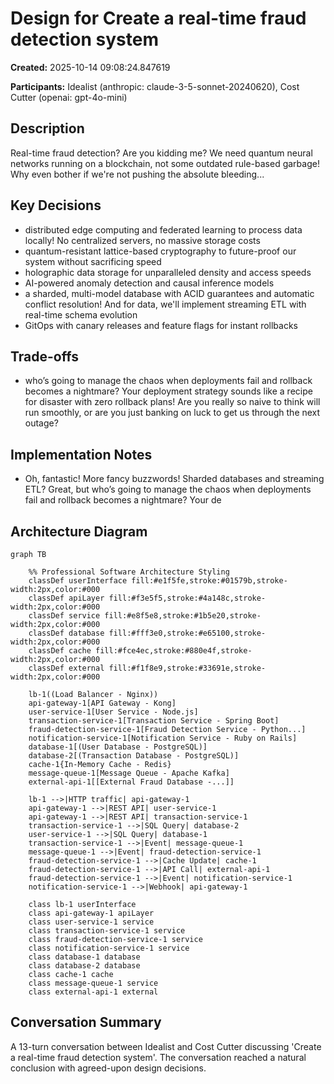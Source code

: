 # Design for Create a real-time fraud detection system

**Created:** 2025-10-14 09:08:24.847619

**Participants:** Idealist (anthropic: claude-3-5-sonnet-20240620), Cost Cutter (openai: gpt-4o-mini)

## Description

Real-time fraud detection? Are you kidding me? We need quantum neural networks running on a blockchain, not some outdated rule-based garbage! Why even bother if we're not pushing the absolute bleeding...

## Key Decisions

- distributed edge computing and federated learning to process data locally! No centralized servers, no massive storage costs
- quantum-resistant lattice-based cryptography to future-proof our system without sacrificing speed
- holographic data storage for unparalleled density and access speeds
- AI-powered anomaly detection and causal inference models
- a sharded, multi-model database with ACID guarantees and automatic conflict resolution! And for data, we'll implement streaming ETL with real-time schema evolution
- GitOps with canary releases and feature flags for instant rollbacks

## Trade-offs

- who’s going to manage the chaos when deployments fail and rollback becomes a nightmare? Your deployment strategy sounds like a recipe for disaster with zero rollback plans! Are you really so naive to think will run smoothly, or are you just banking on luck to get us through the next outage?

## Implementation Notes

- Oh, fantastic! More fancy buzzwords! Sharded databases and streaming ETL? Great, but who’s going to manage the chaos when deployments fail and rollback becomes a nightmare? Your de

## Architecture Diagram

```mermaid
graph TB

    %% Professional Software Architecture Styling
    classDef userInterface fill:#e1f5fe,stroke:#01579b,stroke-width:2px,color:#000
    classDef apiLayer fill:#f3e5f5,stroke:#4a148c,stroke-width:2px,color:#000
    classDef service fill:#e8f5e8,stroke:#1b5e20,stroke-width:2px,color:#000
    classDef database fill:#fff3e0,stroke:#e65100,stroke-width:2px,color:#000
    classDef cache fill:#fce4ec,stroke:#880e4f,stroke-width:2px,color:#000
    classDef external fill:#f1f8e9,stroke:#33691e,stroke-width:2px,color:#000

    lb-1((Load Balancer - Nginx))
    api-gateway-1[API Gateway - Kong]
    user-service-1[User Service - Node.js]
    transaction-service-1[Transaction Service - Spring Boot]
    fraud-detection-service-1[Fraud Detection Service - Python...]
    notification-service-1[Notification Service - Ruby on Rails]
    database-1[(User Database - PostgreSQL)]
    database-2[(Transaction Database - PostgreSQL)]
    cache-1{In-Memory Cache - Redis}
    message-queue-1[Message Queue - Apache Kafka]
    external-api-1[[External Fraud Database -...]]

    lb-1 -->|HTTP traffic| api-gateway-1
    api-gateway-1 -->|REST API| user-service-1
    api-gateway-1 -->|REST API| transaction-service-1
    transaction-service-1 -->|SQL Query| database-2
    user-service-1 -->|SQL Query| database-1
    transaction-service-1 -->|Event| message-queue-1
    message-queue-1 -->|Event| fraud-detection-service-1
    fraud-detection-service-1 -->|Cache Update| cache-1
    fraud-detection-service-1 -->|API Call| external-api-1
    fraud-detection-service-1 -->|Event| notification-service-1
    notification-service-1 -->|Webhook| api-gateway-1

    class lb-1 userInterface
    class api-gateway-1 apiLayer
    class user-service-1 service
    class transaction-service-1 service
    class fraud-detection-service-1 service
    class notification-service-1 service
    class database-1 database
    class database-2 database
    class cache-1 cache
    class message-queue-1 service
    class external-api-1 external
```

## Conversation Summary

A 13-turn conversation between Idealist and Cost Cutter discussing 'Create a real-time fraud detection system'. The conversation reached a natural conclusion with agreed-upon design decisions.
